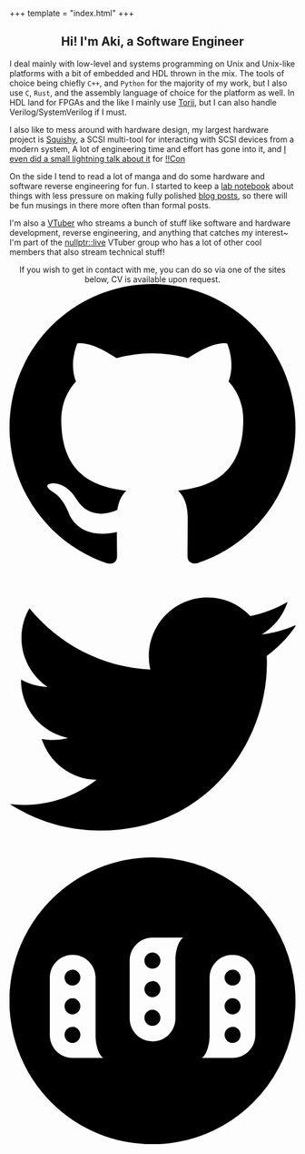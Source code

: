 +++
template = "index.html"
+++

<center><h2>Hi! I'm Aki, a Software Engineer</h2></center>

I deal mainly with low-level and systems programming on Unix and Unix-like platforms with a bit of embedded and HDL thrown in the mix. The tools of choice being chiefly `C++`, and `Python` for the majority of my work, but I also use `C`, `Rust`, and the assembly language of choice for the platform as well. In HDL land for FPGAs and the like I mainly use [Torii](https://torii.shmdn.link), but I can also handle Verilog/SystemVerilog if I must.

I also like to mess around with hardware design, my largest hardware project is [Squishy](https://github.com/squishy-scsi/squishy), a SCSI multi-tool for interacting with SCSI devices from a modern system, A lot of engineering time and effort has gone into it, and [I even did a small lightning talk about it](https://www.youtube.com/watch?v=NfSslIk9JHs) for [!!Con](https://bangbangcon.com/)


On the side I tend to read a lot of manga and do some hardware and software reverse engineering for fun. I started to keep a [lab notebook](/notes) about things with less pressure on making fully polished [blog  posts](/posts), so there will be fun musings in there more often than formal posts.

I'm also a [VTuber](https://twitch.tv/akinyanya) who streams a bunch of stuff like software and hardware development, reverse engineering, and anything that catches my interest~ I'm part of the [nullptr::live](https://twitter.com/nullptr_live) VTuber group who has a lot of other cool members that also stream technical stuff!

<center>If you wish to get in contact with me, you can do so via one of the sites below, CV is available upon request.</center>
<div class="home-links">
	<span class="link">
		<a title="See my work on Github" href="https://github.com/lethalbit" class="github">
			<svg viewBox="0 0 16 16" xmlns="http://www.w3.org/2000/svg" fill-rule="evenodd" clip-rule="evenodd" stroke-linejoin="round" stroke-miterlimit="1.414">
				<path d="M8 0C3.58 0 0 3.582 0 8c0 3.535 2.292 6.533 5.47 7.59.4.075.547-.172.547-.385 0-.19-.007-.693-.01-1.36-2.226.483-2.695-1.073-2.695-1.073-.364-.924-.89-1.17-.89-1.17-.725-.496.056-.486.056-.486.803.056 1.225.824 1.225.824.714 1.223 1.873.87 2.33.665.072-.517.278-.87.507-1.07-1.777-.2-3.644-.888-3.644-3.953 0-.873.31-1.587.823-2.147-.09-.202-.36-1.015.07-2.117 0 0 .67-.215 2.2.82.64-.178 1.32-.266 2-.27.68.004 1.36.092 2 .27 1.52-1.035 2.19-.82 2.19-.82.43 1.102.16 1.915.08 2.117.51.56.82 1.274.82 2.147 0 3.073-1.87 3.75-3.65 3.947.28.24.54.73.54 1.48 0 1.07-.01 1.93-.01 2.19 0 .21.14.46.55.38C13.71 14.53 16 11.53 16 8c0-4.418-3.582-8-8-8"></path>
			</svg>
		</a>
	</span>
	<span class="link">
		<a title="Follow me on Twitter" href="https://twitter.com/lethalbit" class="twitter">
			<svg viewBox="0 0 16 16" xmlns="http://www.w3.org/2000/svg" fill-rule="evenodd" clip-rule="evenodd" stroke-linejoin="round" stroke-miterlimit="1.414">
				<path d="M16 3.038c-.59.26-1.22.437-1.885.517.677-.407 1.198-1.05 1.443-1.816-.634.37-1.337.64-2.085.79-.598-.64-1.45-1.04-2.396-1.04-1.812 0-3.282 1.47-3.282 3.28 0 .26.03.51.085.75-2.728-.13-5.147-1.44-6.766-3.42C.83 2.58.67 3.14.67 3.75c0 1.14.58 2.143 1.46 2.732-.538-.017-1.045-.165-1.487-.41v.04c0 1.59 1.13 2.918 2.633 3.22-.276.074-.566.114-.865.114-.21 0-.41-.02-.61-.058.42 1.304 1.63 2.253 3.07 2.28-1.12.88-2.54 1.404-4.07 1.404-.26 0-.52-.015-.78-.045 1.46.93 3.18 1.474 5.04 1.474 6.04 0 9.34-5 9.34-9.33 0-.14 0-.28-.01-.42.64-.46 1.2-1.04 1.64-1.7z" fill-rule="nonzero"></path>
			</svg>
		</a>
	</span>
	<span class="link">
		<a rel="me" title="Follow me on Mastodon" href="https://chaos.social/@lethalbit" class="mastodon">
			<svg xmlns="http://www.w3.org/2000/svg" viewBox="0 0 16 16">
				<path d="M8.004 0A7.996 7.996 0 0 0 2.35 2.342 7.996 7.996 0 1 0 13.658 13.65 7.996 7.996 0 0 0 8.004 0zm0 4.478h1.712c-.305.215-.42.816-.433 1.18v3.33c0 .71-.57 1.28-1.28 1.28-.71 0-1.28-.57-1.28-1.28v-3.23c0-.71.57-1.28 1.28-1.28zm-.008.832c-.247 0-.448.2-.448.448 0 .247.2.448.448.448.247 0 .448-.2.448-.448 0-.247-.2-.448-.448-.448zm-4.462.126c.708 0 1.28.57 1.28 1.28v3.296c.014.366.128.967.433 1.18H3.534c-.71 0-1.28-.57-1.28-1.278V6.716c0-.71.57-1.28 1.28-1.28zm8.94 0c.71 0 1.28.57 1.28 1.28v3.198c0 .71-.57 1.28-1.28 1.28h-1.712c.305-.215.42-.816.433-1.182V6.716c0-.71.57-1.28 1.28-1.28zm-8.947.833c-.248 0-.448.2-.448.44s.2.444.44.444.444-.2.444-.447-.2-.448-.447-.448zm8.955 0c-.247 0-.448.2-.448.44s.2.444.448.444c.247 0 .448-.2.448-.447s-.2-.448-.448-.448zm-4.486.64c-.247 0-.448.2-.448.44s.2.45.448.45c.247 0 .448-.2.448-.45s-.2-.45-.448-.45zm-4.47.95c-.247 0-.447.2-.447.45s.2.45.44.45.444-.2.444-.45-.2-.45-.447-.45zm8.956 0c-.247 0-.448.2-.448.45s.2.45.448.45c.247 0 .448-.2.448-.45s-.2-.45-.448-.45zm-4.486.64c-.247 0-.448.2-.448.45s.2.45.448.45c.247 0 .448-.2.448-.45s-.2-.45-.448-.45zm-4.47.96c-.247 0-.447.2-.447.444s.2.45.44.45.444-.2.444-.45-.2-.447-.447-.447zm8.956 0c-.247 0-.448.2-.448.444s.2.45.448.45c.247 0 .448-.2.448-.45s-.2-.447-.448-.447z"></path>
			</svg>
		</a>
	</span>
</div>
